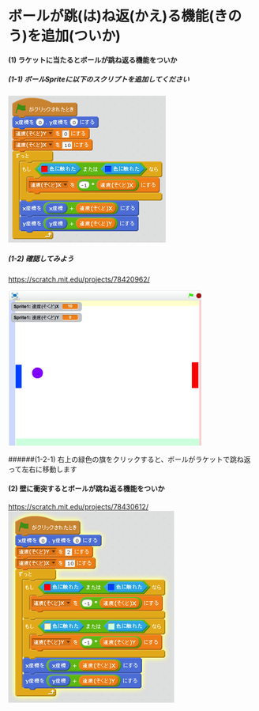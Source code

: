 # ボールが跳(は)ね返(かえ)る機能(きのう)を追加(ついか)

#### (1) ラケットに当たるとボールが跳ね返る機能をついか

##### (1-1) ボールSpriteに以下のスクリプトを追加してください
![](ball_script_002b.png)

##### (1-2) 確認してみよう
https://scratch.mit.edu/projects/78420962/

![](bouncing_scratch_001.png)

######(1-2-1) 右上の緑色の旗をクリックすると、ボールがラケットで跳ね返って左右に移動します


#### (2) 壁に衝突するとボールが跳ね返る機能をついか


https://scratch.mit.edu/projects/78430612/
![](racket_script_003a.png)